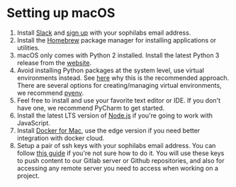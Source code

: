 Setting up macOS
================

1. Install [Slack](https://slack.com/downloads/osx) and [sign
   up](https://sophilabs.slack.com/) with your sophilabs email address.
2. Install the [Homebrew](https://brew.sh/) package manager for
   installing applications or utilities.
3. macOS only comes with Python 2 installed. Install the latest Python
   3 release from the
   [website](https://www.python.org/downloads/mac-osx/).
4. Avoid installing Python packages at the system level, use virtual
   environments instead. See
   [here](https://docs.python.org/3/tutorial/venv.html#introduction)
   why this is the recommended approach. There are several options for
   creating/managing virtual environments, we recommend
   [pyenv](https://github.com/pyenv/pyenv).
5. Feel free to install and use your favorite text editor or IDE. If
   you don't have one, we recommend PyCharm to get started.
6. Install the latest LTS version of [Node.js](https://nodejs.org/en/)
   if you're going to work with JavaScript.
7. Install [Docker for
   Mac](https://docs.docker.com/docker-for-mac/install), use the edge
   version if you need better integration with docker cloud.
8. Setup a pair of ssh keys with your sophilabs email address. You can
   follow [this
   guide](https://help.github.com/articles/connecting-to-github-with-ssh/)
   if you're not sure how to do it. You will use these keys to push
   content to our Gitlab server or Github repositories, and also for
   accessing any remote server you need to access when working on a
   project.
